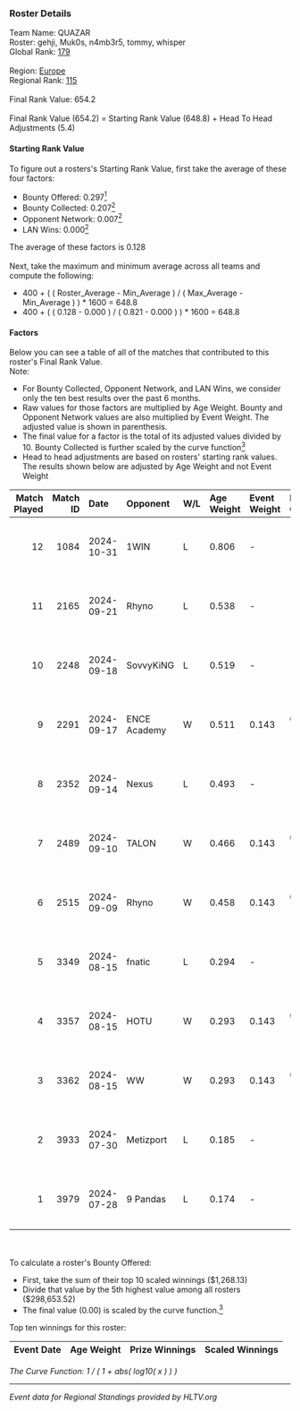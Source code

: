 ### Roster Details<br />
Team Name: QUAZAR<br />
Roster: gehji, Muk0s, n4mb3r5, tommy, whisper<br />
Global Rank: [179](../../standings_global_2024_12_31.md)<br />
<br />
Region: [Europe]( ../../standings_europe_2024_12_31.md)<br />
Regional Rank: [115]( ../../standings_europe_2024_12_31.md)<br />
<br />
Final Rank Value:  654.2<br />
<br />
Final Rank Value (654.2) = Starting Rank Value (648.8) + Head To Head Adjustments (5.4)<br />

#### Starting Rank Value<br />
To figure out a rosters's Starting Rank Value, first take the average of these four factors:<br />
- Bounty Offered: 0.297[<sup>1</sup>](#table2)
- Bounty Collected: 0.207[<sup>2</sup>](#table1)
- Opponent Network: 0.007[<sup>2</sup>](#table1)
- LAN Wins: 0.000[<sup>2</sup>](#table1)

The average of these factors is 0.128<br />
<br />
Next, take the maximum and minimum average across all teams and compute the following:<br />
- 400 + ( ( Roster_Average - Min_Average ) / ( Max_Average - Min_Average ) ) * 1600 = 648.8
- 400 + ( ( 0.128 - 0.000 ) / ( 0.821 - 0.000 ) ) * 1600 = 648.8


#### Factors<br />
Below you can see a table of all of the matches that contributed to this roster's Final Rank Value.<br />
Note:<br />

- For Bounty Collected, Opponent Network, and LAN Wins, we consider only the ten best results over the past 6 months.
- Raw values for those factors are multiplied by Age Weight. Bounty and Opponent Network values are also multiplied by Event Weight. The adjusted value is shown in parenthesis.
- The final value for a factor is the total of its adjusted values divided by 10. Bounty Collected is further scaled by the curve function[<sup>3</sup>](#curveFunction)
- Head to head adjustments are based on rosters' starting rank values. The results shown below are adjusted by Age Weight and not Event Weight
<span id="table1"></span><br />


| Match Played | Match ID | Date       | Opponent     | W/L | Age Weight | Event Weight | Bounty Collected | Opponent Network | LAN Wins  | H2H Adj. | Roster                                |
| -: | -: | :- | :- | :- | :- | :- | :- | :- | :- | -: | :- |
|           12 |     1084 | 2024-10-31 | 1WIN         | L   | 0.806      | -            | -                | -                | -         |   -11.90 | gehji, Muk0s, n4mb3r5, tommy, whisper |
|           11 |     2165 | 2024-09-21 | Rhyno        | L   | 0.538      | -            | -                | -                | -         |    -6.44 | gehji, Muk0s, n4mb3r5, tommy, whisper |
|           10 |     2248 | 2024-09-18 | SovvyKiNG    | L   | 0.519      | -            | -                | -                | -         |    -9.80 | gehji, Muk0s, n4mb3r5, tommy, whisper |
|            9 |     2291 | 2024-09-17 | ENCE Academy | W   | 0.511      | 0.143        | 0.013 (0.001)    | 0.292 (0.021)    | 0 (0.000) |     9.91 | gehji, Muk0s, n4mb3r5, tommy, whisper |
|            8 |     2352 | 2024-09-14 | Nexus        | L   | 0.493      | -            | -                | -                | -         |    -0.32 | gehji, Muk0s, n4mb3r5, tommy, whisper |
|            7 |     2489 | 2024-09-10 | TALON        | W   | 0.466      | 0.143        | 0.000 (0.000)    | 0.178 (0.012)    | 0 (0.000) |     6.72 | gehji, Muk0s, n4mb3r5, tommy, whisper |
|            6 |     2515 | 2024-09-09 | Rhyno        | W   | 0.458      | 0.143        | 0.007 (0.000)    | 0.258 (0.017)    | 0 (0.000) |     9.28 | gehji, Muk0s, n4mb3r5, tommy, whisper |
|            5 |     3349 | 2024-08-15 | fnatic       | L   | 0.294      | -            | -                | -                | -         |    -0.47 | gehji, Muk0s, n4mb3r5, tommy, whisper |
|            4 |     3357 | 2024-08-15 | HOTU         | W   | 0.293      | 0.143        | 0.001 (0.000)    | 0.448 (0.019)    | 0 (0.000) |     5.73 | gehji, Muk0s, n4mb3r5, tommy, whisper |
|            3 |     3362 | 2024-08-15 | WW           | W   | 0.293      | 0.143        | 0.000 (0.000)    | 0.142 (0.006)    | 0 (0.000) |     3.19 | gehji, Muk0s, n4mb3r5, tommy, whisper |
|            2 |     3933 | 2024-07-30 | Metizport    | L   | 0.185      | -            | -                | -                | -         |    -0.10 | gehji, Muk0s, n4mb3r5, tommy, whisper |
|            1 |     3979 | 2024-07-28 | 9 Pandas     | L   | 0.174      | -            | -                | -                | -         |    -0.35 | gehji, Muk0s, n4mb3r5, tommy, whisper |

<br />
<span id="table2"></span><br />
To calculate a roster's Bounty Offered:<br />

- First, take the sum of their top 10 scaled winnings ($1,268.13)
- Divide that value by the 5th highest value among all rosters ($298,653.52)
- The final value (0.00) is scaled by the curve function.[<sup>3</sup>](#curveFunction)

Top ten winnings for this roster:<br />

| Event Date | Age Weight | Prize Winnings | Scaled Winnings |
| :- | -: | :- | :- |


<span id="curveFunction"></span>_The Curve Function: 1 / ( 1 + abs( log10( x ) ) )_<br />

---
_Event data for Regional Standings provided by HLTV.org_<br />
